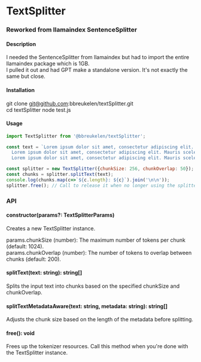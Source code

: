 # TextSplitter
### Reworked from llamaindex SentenceSplitter

#### Description
I needed the SentenceSplitter from llamaindex but had to import the entire llamaindex package which is 1GB.  
I pulled it out and had GPT make a standalone version.  It's not exactly the same but close.

#### Installation
git clone git@github.com:bbreukelen/textSplitter.git  
cd textSplitter
node test.js

#### Usage
```javascript
import TextSplitter from '@bbreukelen/textSplitter';

const text = `Lorem ipsum dolor sit amet, consectetur adipiscing elit. Mauris scelerisque suscipit libero, et auctor nulla tincidunt id. Phasellus feugiat sit amet tortor ut aliquet. Aenean non vehicula ligula. Fusce felis ante, pharetra ac ultricies sed, dignissim ut elit. Quisque eros dui, auctor at laoreet ornare, euismod nec ex. Etiam consequat lorem ut cursus imperdiet. Quisque orci est, efficitur eu magna in, blandit tincidunt magna. Phasellus pharetra dolor metus, id vestibulum elit ullamcorper ac. Pellentesque in malesuada nibh. Etiam facilisis leo sed mi placerat venenatis.
  Lorem ipsum dolor sit amet, consectetur adipiscing elit. Mauris scelerisque suscipit libero, et auctor nulla tincidunt id. Phasellus feugiat sit amet tortor ut aliquet. Aenean non vehicula ligula. Fusce felis ante, pharetra ac ultricies sed, dignissim ut elit. Quisque eros dui, auctor at laoreet ornare, euismod nec ex. Etiam consequat lorem ut cursus imperdiet. Quisque orci est, efficitur eu magna in, blandit tincidunt magna. Phasellus pharetra dolor metus, id vestibulum elit ullamcorper ac. Pellentesque in malesuada nibh. Etiam facilisis leo sed mi placerat venenatis.
  Lorem ipsum dolor sit amet, consectetur adipiscing elit. Mauris scelerisque suscipit libero, et auctor nulla tincidunt id. Phasellus feugiat sit amet tortor ut aliquet. Aenean non vehicula ligula. Fusce felis ante, pharetra ac ultricies sed, dignissim ut elit. Quisque eros dui, auctor at laoreet ornare, euismod nec ex. Etiam consequat lorem ut cursus imperdiet. Quisque orci est, efficitur eu magna in, blandit tincidunt magna. Phasellus pharetra dolor metus, id vestibulum elit ullamcorper ac. Pellentesque in malesuada nibh. Etiam facilisis leo sed mi placerat venenatis.`;

const splitter = new TextSplitter({chunkSize: 256, chunkOverlap: 50});
const chunks = splitter.splitText(text);
console.log(chunks.map(c=>`${c.length}: ${c}`).join('\n\n'));
splitter.free(); // Call to release it when no longer using the splitter
```

### API
#### constructor(params?: TextSplitterParams)  
Creates a new TextSplitter instance.  

params.chunkSize (number): The maximum number of tokens per chunk (default: 1024).  
params.chunkOverlap (number): The number of tokens to overlap between chunks (default: 200).  

#### splitText(text: string): string[]  
Splits the input text into chunks based on the specified chunkSize and chunkOverlap.  
  
#### splitTextMetadataAware(text: string, metadata: string): string[]  
Adjusts the chunk size based on the length of the metadata before splitting.  
  
#### free(): void  
Frees up the tokenizer resources. Call this method when you're done with the TextSplitter instance.  
